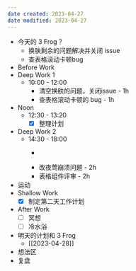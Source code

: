 ```yaml
---
date created: 2023-04-27 
date modified: 2023-04-27
---
```

- 今天的 3 Frog？
	- 换肤剩余的问题解决并关闭 issue
	- 查表格滚动卡顿bug
- Before Work
- Deep Work 1
	- 10:00 - 12:00
		- 清空换肤的问题，关闭issue - 1h
		- 查表格滚动卡顿的 bug - 1h
- Noon
	- 12:30 - 13:20
		- [x] 整理计划
- Deep Work 2
	- 14:30 - 18:00
		- ~~~~查表格滚动卡顿 bug - 3h
		- 改夜莺崩溃问题 - 2h
		- 表格组件评审 - 2h
- 运动
- Shallow Work
	- [x] 制定第二天工作计划
- After Work
	- [ ] 冥想
	- [ ] 冷水浴
- 明天的计划和 3 Frog
	- [[2023-04-28]]
- 想法区
- 复盘
